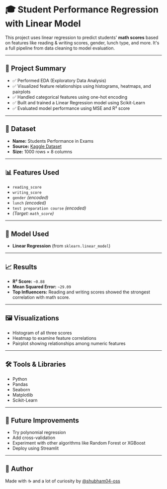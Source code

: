 # 🎓 Student Performance Regression with Linear Model

This project uses linear regression to predict students' **math scores** based on features like reading & writing scores, gender, lunch type, and more. It's a full pipeline from data cleaning to model evaluation.

---

## 📌 Project Summary

- ✅ Performed EDA (Exploratory Data Analysis)
- ✅ Visualized feature relationships using histograms, heatmaps, and pairplots
- ✅ Handled categorical features using one-hot encoding
- ✅ Built and trained a Linear Regression model using Scikit-Learn
- ✅ Evaluated model performance using MSE and R² score

---

## 📂 Dataset

- **Name:** Students Performance in Exams
- **Source:** [Kaggle Dataset](https://www.kaggle.com/datasets/spscientist/students-performance-in-exams)
- **Size:** 1000 rows × 8 columns

---

## 📊 Features Used

- `reading_score`
- `writing_score`
- `gender` *(encoded)*
- `lunch` *(encoded)*
- `test preparation course` *(encoded)*  
- *(Target: `math_score`)*

---

## 🧠 Model Used

- **Linear Regression** (from `sklearn.linear_model`)

---

## 📈 Results

- **R² Score:** `~0.88`
- **Mean Squared Error:** `~29.09`
- **Top Influencers:** Reading and writing scores showed the strongest correlation with math score.

---

## 🖼️ Visualizations

- Histogram of all three scores
- Heatmap to examine feature correlations
- Pairplot showing relationships among numeric features

---

## 🛠️ Tools & Libraries

- Python
- Pandas
- Seaborn
- Matplotlib
- Scikit-Learn

---

## 🚀 Future Improvements

- Try polynomial regression
- Add cross-validation
- Experiment with other algorithms like Random Forest or XGBoost
- Deploy using Streamlit

---

## 🤘 Author

Made with ☕ and a lot of curiosity by [@shubham04-oss](https://github.com/s\Shubham04-oss)


